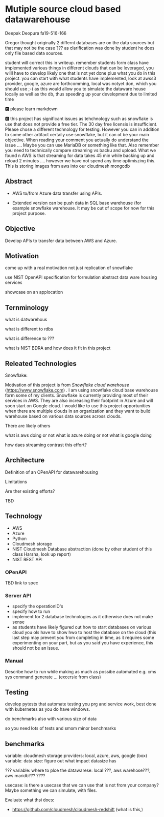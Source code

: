 # Mutiple source cloud based datawarehouse

Deepak Deopura fa19-516-168


Gregor thought originally 2 differnt databases are on the data sources 
but that may not be the case ??? as clarification was done by student 
he does only file based data sources.

student will correct this in writeup. remember students form class have
implemented various things in different clouds that can be leveraged,
you willl have to develop likely one that is not yet done plus what you
do in this project. you can start with what students have implemented,
look at awss3 provider, google, azure are forthcomming, local was notyet
don, which you should use ;-) as this would allow you to simulate the
dataware house locally as well as the db, thus speeding up your
development due to limited time


:o2: please learn markdown

:o2: this project has significant issues as tehchnology such as
snowflake is use that does not provide a free tier. The 30 day free
licensis is insufficient. Please chose a different technology for
testing. However you can in addition to some other artifact certaily use
snowflake, but it can ot be your main objective. When reading your
comment you actually do understand the issue .... Maybe you can use
MariaDB or something like that. Also remember you need to technically
compare streaming vs backu and upload. What we found n AWS is that
streaming for data takes 45 min while backing up and reload 2 minutes
.... however we have not spend any time optimiszing this. This is
storing images from aws into our cloudmesh mongodb

## Abstract

- AWS to/from Azure data transfer using APIs.

- Extended version can be push data in SQL base warehouse (for example
  snowflake warehouse. It may be out of scope for now for this project
  purpose.

## Objective

Develop APIs to transfer data between AWS and Azure.



## Motivation

come up with a real motivation not just replication of snowflake

use NIST OpenAPI specification for formulation abstract data ware housing services 

showcase on an applocation


## Ternminology

what is datwarehous

what is different to rdbs 

what is difference to ???

what is NIST BDRA and how does it fit in this project

## Releated Technologies

Snowflake:

Motivation of this project is from *Snowflake cloud warehouse*
(https://www.snowflake.com) . I am using snowflake cloud base warehouse
form some of my clients. Snowflake is currently providing most of their
services in AWS. They are also increasing their footprint in Azure and
will soon start on Google cloud. I would like to use this project
opportunities when there are multiple clouds in an organization and they
want to build warehouse based on various data sources across clouds.

There are likely others

what is aws doing or not
what is azure doing or not
what is google doing

how daes streaming contrast this effort?

## Architecture

Definition of an OPenAPI for datawarehousing

Limitations

Are ther existing efforts?

TBD

## Technology

* AWS
* Azure
* Python
* Cloudmesh storage
* NIST Cloudmesh Database abstraction (done by other student of this class Harsha, look up report)
* NIST REST API

### OPenAPI

TBD link to spec

### Server API

* specify the operationID's
* specify how to run
* implement for 2 database technologies as it otherwise does not make sense
* as students have likely figured out how to start databases on various cloud 
  you ols have to show hwo to host the database on the cloud (this last step 
  may prevent you from completing in time, as it requires some experimenting 
  on your part, but as you said you have experience, this should not be 
  an issue.
  

### Manual

Describe how to run while making as much as possibe automated
e.g. cms sys command generate ... (excersie from class)

## Testing

develop pytests that automate testing you prg and service work, 
best done with kubernetes as you do have windows.

do benchmarks also with various size of data

so you need lots of tests and smom minor benchmarks

## benchmarks

variable: cloudmesh storage providers: local, azure, aws, google (box)
variable: data size: figure out what impact datasize has

??? variable: where to plce the datawarese: local ???, aws warehose???, aws maridb???
????

usecase: is there a usecase that we can use that is not from your company? 
Maybe something we can simulate, with files. 

Evaluate what thsi does:

* https://github.com/cloudmesh/cloudmesh-redshift (what is this,)

